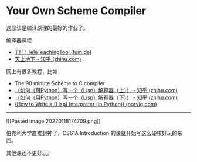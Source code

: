 # Your Own Scheme Compiler 
这应该是编译原理的最好的作业了。


编译器课程
- [TTT: TeleTeachingTool (tum.de)](https://ttt.in.tum.de/lectures/)
- [天上地下 - 知乎 (zhihu.com)](https://www.zhihu.com/people/cai-peng-xiang-71/posts)



网上有很多教程，比如
- The 90 minute Scheme to C compiler
- [（如何（用Python）写一个（Lisp）解释器（上）） - 知乎 (zhihu.com)](https://zhuanlan.zhihu.com/p/28989326)
- [（如何（用Python）写一个（Lisp）解释器（下）） - 知乎 (zhihu.com)](https://zhuanlan.zhihu.com/p/29186794)
- [(How to Write a (Lisp) Interpreter (in Python)) (norvig.com)](http://norvig.com/lispy.html)

---
![[Pasted image 20220118174709.png]]

伯克利大学直接封神了，CS61A Introduction 的课就开始写这么硬核好玩的东西。

其他课还不更好玩。




